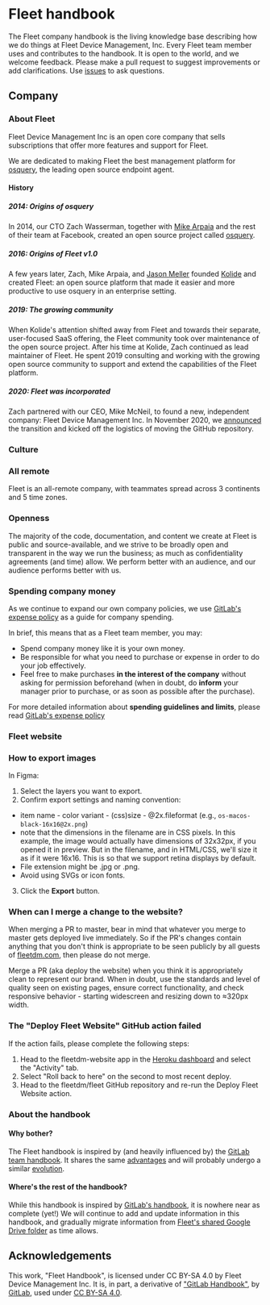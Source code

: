 # Fleet handbook

The Fleet company handbook is the living knowledge base describing how we do things at Fleet Device Management, Inc.  Every Fleet team member uses and contributes to the handbook.  It is open to the world, and we welcome feedback.  Please make a pull request to suggest improvements or add clarifications.  Use [issues](https://github.com/fleetdm/fleet/issues) to ask questions.

## Company

### About Fleet

Fleet Device Management Inc is an open core company that sells subscriptions that offer more features and support for Fleet.

We are dedicated to making Fleet the best management platform for [osquery](https://osquery.io), the leading open source endpoint agent.

#### History

##### 2014: Origins of osquery
In 2014, our CTO Zach Wasserman, together with [Mike Arpaia](https://twitter.com/mikearpaia/status/1357455391588839424) and the rest of their team at Facebook, created an open source project called [osquery](https://osquery.io).

##### 2016: Origins of Fleet v1.0
A few years later, Zach, Mike Arpaia, and [Jason Meller](https://honest.security) founded [Kolide](https://kolide.com) and created Fleet: an open source platform that made it easier and more productive to use osquery in an enterprise setting.

##### 2019: The growing community
When Kolide's attention shifted away from Fleet and towards their separate, user-focused SaaS offering, the Fleet community took over maintenance of the open source project. After his time at Kolide, Zach continued as lead maintainer of Fleet.  He spent 2019 consulting and working with the growing open source community to support and extend the capabilities of the Fleet platform.

##### 2020: Fleet was incorporated
Zach partnered with our CEO, Mike McNeil, to found a new, independent company: Fleet Device Management Inc.  In November 2020, we [announced](https://medium.com/fleetdm/a-new-fleet-d4096c7de978) the transition and kicked off the logistics of moving the GitHub repository.


### Culture

### All remote
Fleet is an all-remote company, with teammates spread across 3 continents and 5 time zones.

### Openness
The majority of the code, documentation, and content we create at Fleet is public and source-available, and we strive to be broadly open and transparent in the way we run the business; as much as confidentiality agreements (and time) allow.  We perform better with an audience, and our audience performs better with us.

### Spending company money
As we continue to expand our own company policies, we use [GitLab's expense policy](https://about.gitlab.com/handbook/spending-company-money/) as a guide for company spending.

In brief, this means that as a Fleet team member, you may:

* Spend company money like it is your own money.
* Be responsible for what you need to purchase or expense in order to do your job effectively.
* Feel free to make purchases __in the interest of the company__ without asking for permission beforehand (when in doubt, do __inform__ your manager prior to purchase, or as soon as possible after the purchase).

For more detailed information about __spending guidelines and limits__, please read [GitLab's expense policy](https://about.gitlab.com/handbook/spending-company-money/)

### Fleet website

### How to export images
In Figma:
1. Select the layers you want to export.
2. Confirm export settings and naming convention:
  * item name - color variant - (css)size - @2x.fileformat (e.g., `os-macos-black-16x16@2x.png`)
  * note that the dimensions in the filename are in CSS pixels.  In this example, the image would actually have dimensions of 32x32px, if you opened it in preview.  But in the filename, and in HTML/CSS, we'll size it as if it were 16x16.  This is so that we support retina displays by default.
  * File extension might be .jpg or .png.
  * Avoid using SVGs or icon fonts.
3. Click the __Export__ button.

### When can I merge a change to the website?
When merging a PR to master, bear in mind that whatever you merge to master gets deployed live immediately. So if the PR's changes contain anything that you don't think is appropriate to be seen publicly by all guests of [fleetdm.com](https://fleetdm.com/), then please do not merge.

Merge a PR (aka deploy the website) when you think it is appropriately clean to represent our brand. When in doubt, use the standards and level of quality seen on existing pages, ensure correct functionality, and check responsive behavior - starting widescreen and resizing down to ≈320px width. 

### The "Deploy Fleet Website" GitHub action failed
If the action fails, please complete the following steps:
1. Head to the fleetdm-website app in the [Heroku dashboard](https://heroku.com) and select the "Activity" tab.
2. Select "Roll back to here" on the second to most recent deploy.
3. Head to the fleetdm/fleet GitHub repository and re-run the Deploy Fleet Website action.

### About the handbook
#### Why bother?
The Fleet handbook is inspired by (and heavily influenced by) the [GitLab team handbook](https://about.gitlab.com/handbook/about/).  It shares the same [advantages](https://about.gitlab.com/handbook/about/#advantages) and will probably undergo a similar [evolution](https://about.gitlab.com/handbook/ceo/#evolution-of-the-handbook).

#### Where's the rest of the handbook?
While this handbook is inspired by [GitLab's handbook](https://about.gitlab.com/handbook/), it is nowhere near as complete (yet!)  We will continue to add and update information in this handbook, and gradually migrate information from [Fleet's shared Google Drive folder](https://drive.google.com/drive/u/0/folders/1StSOI3HNcsl9VleXxNWfUBT2co7h44OG) as time allows.

## Acknowledgements
This work, "Fleet Handbook", is licensed under CC BY-SA 4.0 by Fleet Device Management Inc.  It is, in part, a derivative of ["GitLab Handbook"](https://about.gitlab.com/handbook/), by [GitLab](https://about.gitlab.com/company/), used under [CC BY-SA 4.0](https://gitlab.com/gitlab-com/www-gitlab-com/-/blob/96c14468bbd29236dc1c3556bdf9514d966ca3d1/source/includes/cc-license.html.haml).

